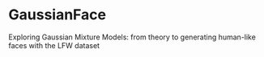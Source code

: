 # GaussianFace
Exploring Gaussian Mixture Models: from theory to generating human-like faces with the LFW dataset
